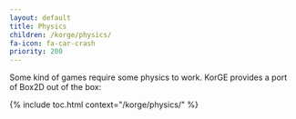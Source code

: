 ```yaml
---
layout: default
title: Physics
children: /korge/physics/
fa-icon: fa-car-crash
priority: 200
---
```


Some kind of games require some physics to work. KorGE provides a port of Box2D out of the box:

{% include toc.html context="/korge/physics/" %}

